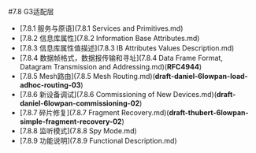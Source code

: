 #7.8 G3适配层

* [7.8.1 服务与原语](7.8.1 Services and Primitives.md)
* [7.8.2 信息库属性](7.8.2 Information Base Attributes.md)
* [7.8.3 信息库属性值描述](7.8.3 IB Attributes Values Description.md)
* [7.8.4 数据帧格式，数据报传输和寻址](7.8.4 Data Frame Format, Datagram Transmission and Addressing.md)(**RFC4944**)
* [7.8.5 Mesh路由](7.8.5 Mesh Routing.md)(**draft-daniel-6lowpan-load-adhoc-routing-03**)
* [7.8.6 新设备调试](7.8.6 Commissioning of New Devices.md)(**draft-daniel-6lowpan-commissioning-02**)
* [7.8.7 碎片修复](7.8.7 Fragment Recovery.md)(**draft-thubert-6lowpan-simple-fragment-recovery-02**)
* [7.8.8 监听模式](7.8.8 Spy Mode.md)
* [7.8.9 功能说明](7.8.9 Functional Description.md)
